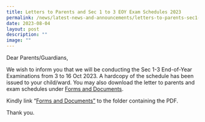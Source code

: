 ```yaml
---
title: Letters to Parents and Sec 1 to 3 EOY Exam Schedules 2023
permalink: /news/latest-news-and-announcements/letters-to-parents-sec1-3-schedule-2023/
date: 2023-08-04
layout: post
description: ""
image: ""
---
```

<p>Dear Parents/Guardians,</p>
<p>We wish to inform you that we will be conducting the Sec 1-3 End-of-Year Examinations from 3 to 16 Oct 2023. A hardcopy of the schedule has been issued to your child/ward. You may also download the letter to parents and exam schedules under <u>Forms and Documents</u>.</p>
<p>Kindly link “<u>Forms and Documents”</u> to the folder containing the PDF.</p>
<p>Thank you.</p>